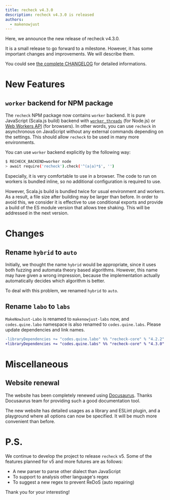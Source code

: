 ```yaml
---
title: recheck v4.3.0
description: recheck v4.3.0 is released
authors:
  - makenowjust
---
```


Here, we announce the new release of recheck v4.3.0.

It is a small release to go forward to a milestone.
However, it has some important changes and improvements.
We will describe them.

You could see [the complete CHANGELOG](https://github.com/makenowjust-labs/recheck/releases/tag/v4.3.0) for detailed informations.

# New Features

## `worker` backend for NPM package

The `recheck` NPM package now contains `worker` backend.
It is pure JavaScript (Scala.js build) backend with [`worker_threads`](https://nodejs.org/api/worker_threads.html) (for Node.js) or [Web Workers API](https://developer.mozilla.org/en-US/docs/Web/API/Web_Workers_API) (for browsers).
In other words, you can use `recheck` in asynchronous on JavaScript without any external commands depending on the settings.
This should allow `recheck` to be used in many more environments.

You can use `worker` backend explicitly by the following way:

```bash
$ RECHECK_BACKEND=worker node
> await require('recheck').check('^(a|a)*$', '')
```

Especially, it is very comfortable to use in a browser.
The code to run on workers is bundled inline, so no additional configuration is required to use.

However, Scala.js build is bundled twice for usual environment and workers.
As a result, a file size after building may be larger than before.
In order to avoid this, we consider it is effective to use conditional exports and provide a build of the ES module version that allows tree shaking.
This will be addressed in the next version.

# Changes

## Rename `hybrid` to `auto`

Initially, we thought the name `hybrid` would be appropriate, since it uses both fuzzing and automata theory based algorithms.
However, this name may have given a wrong impression, because the implementation actually automatically decides which algorithm is better.

To deal with this problem, we renamed `hybrid` to `auto`.

## Rename `labo` to `labs`

`MakeNowJust-Labo` is renamed to `makenowjust-labs` now, and `codes.quine.labo` namespace is also renamed to `codes.quine.labs`.
Please update dependencies and link names.

```diff
-libraryDependencies += "codes.quine.labo" %% "recheck-core" % "4.2.2"
+libraryDependencies += "codes.quine.labs" %% "recheck-core" % "4.3.0"
```

# Miscellaneous

## Website renewal

The website has been completely renewed using [Docusaurus](https://docusaurus.io).
Thanks Docusaurus team for providing such a good documentation tool.

The new website has detailed usages as a library and ESLint plugin, and a playground where all options can now be specified.
It will be much more convenient than before.

# P.S.

We continue to develop the project to release `recheck` v5.
Some of the features planned for v5 and more futures are as follows:

- A new parser to parse other dialect than JavaScript
- To support to analysis other language's regex
- To suggest a new regex to prevent ReDoS (auto repairing)

Thank you for your interesting!
